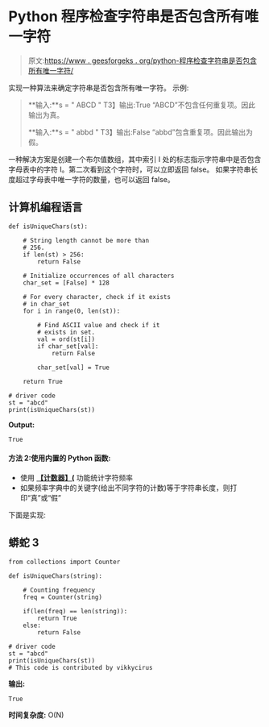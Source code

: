 # Python 程序检查字符串是否包含所有唯一字符

> 原文:[https://www . geesforgeks . org/python-程序检查字符串是否包含所有唯一字符/](https://www.geeksforgeeks.org/python-program-to-check-if-a-string-contains-all-unique-characters/)

实现一种算法来确定字符串是否包含所有唯一字符。
示例:

> **输入:**s = " ABCD "
> T3】输出:True
> “ABCD”不包含任何重复项。因此输出为真。
> 
> **输入:**s = " abbd "
> T3】输出:False
> “abbd”包含重复项。因此输出为假。

一种解决方案是创建一个布尔值数组，其中索引 I 处的标志指示字符串中是否包含字母表中的字符 I。第二次看到这个字符时，可以立即返回 false。
如果字符串长度超过字母表中唯一字符的数量，也可以返回 false。

## 计算机编程语言

```
def isUniqueChars(st):

    # String length cannot be more than
    # 256.
    if len(st) > 256:
        return False

    # Initialize occurrences of all characters
    char_set = [False] * 128

    # For every character, check if it exists
    # in char_set
    for i in range(0, len(st)):

        # Find ASCII value and check if it
        # exists in set.
        val = ord(st[i])
        if char_set[val]:
            return False

        char_set[val] = True

    return True

# driver code
st = "abcd"
print(isUniqueChars(st))
```

**Output:** 

```
True
```

#### 方法 2:使用内置的 Python 函数:

*   使用 [**【计数器】(**](https://www.geeksforgeeks.org/python-counter-objects-elements/) 功能统计字符频率
*   如果频率字典中的关键字(给出不同字符的计数)等于字符串长度，则打印“真”或“假”

下面是实现:

## 蟒蛇 3

```
from collections import Counter

def isUniqueChars(string):

    # Counting frequency
    freq = Counter(string)

    if(len(freq) == len(string)):
        return True
    else:
        return False

# driver code
st = "abcd"
print(isUniqueChars(st))
# This code is contributed by vikkycirus
```

**输出:**

```
True
```

**时间复杂度:** O(N)